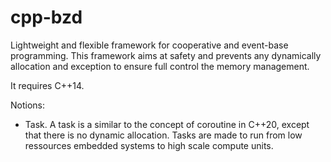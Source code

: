 # cpp-bzd

Lightweight and flexible framework for cooperative and event-base programming.
This framework aims at safety and prevents any dynamically allocation and exception to ensure full control the memory management.

It requires C++14.

Notions:
- Task. A task is a similar to the concept of coroutine in C++20, except that there is no dynamic allocation. Tasks are made to run from low ressources embedded systems to high scale compute units.
